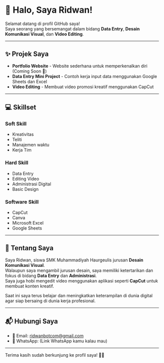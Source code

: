 # 👋 Halo, Saya Ridwan!

Selamat datang di profil GitHub saya!  
Saya seorang yang bersemangat dalam bidang **Data Entry**, **Desain Komunikasi Visual**, dan **Video Editing**.

---

## ✨ Projek Saya
- **Portfolio Website** - Website sederhana untuk memperkenalkan diri (Coming Soon 🚀)
- **Data Entry Mini Project** - Contoh kerja input data menggunakan Google Sheets dan Excel
- **Video Editing** - Membuat video promosi kreatif menggunakan CapCut

---

## 💻 Skillset

### Soft Skill
- Kreativitas
- Teliti
- Manajemen waktu
- Kerja Tim

### Hard Skill
- Data Entry
- Editing Video
- Administrasi Digital
- Basic Design

### Software Skill
- CapCut
- Canva
- Microsoft Excel
- Google Sheets

---

## 🎯 Tentang Saya
Saya Ridwan, siswa SMK Muhammadiyah Haurgeulis jurusan **Desain Komunikasi Visual**.  
Walaupun saya mengambil jurusan desain, saya memiliki ketertarikan dan fokus di bidang **Data Entry** dan **Administrasi**.  
Saya juga hobi mengedit video menggunakan aplikasi seperti **CapCut** untuk membuat konten kreatif.

Saat ini saya terus belajar dan meningkatkan keterampilan di dunia digital agar siap bersaing di dunia kerja profesional.

---

## 📬 Hubungi Saya
- 📧 Email: [ridwanbotcom@gmail.com](mailto:ridwanbotcom@gmail.com)
- 📱 WhatsApp: (Link WhatsApp kamu kalau mau)

---

Terima kasih sudah berkunjung ke profil saya! 🙏✨
